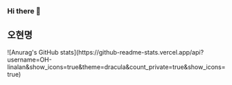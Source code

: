 ### Hi there 👋
<h2><b>오현명</b></h2>
![Anurag's GitHub stats](https://github-readme-stats.vercel.app/api?username=OH-linalan&show_icons=true&theme=dracula&count_private=true&show_icons=true)

